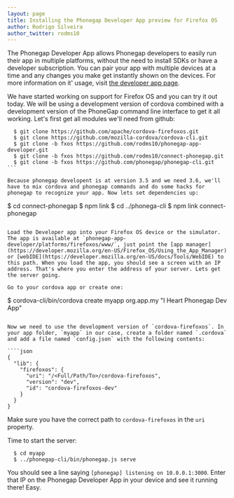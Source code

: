 ```yaml
---
layout: page
title: Installing the Phonegap Developer App preview for Firefox OS
author: Rodrigo Silveira
author_twitter: rodms10
---
```


The Phonegap Developer App allows Phonegap developers to easily run their app in multiple platforms, without the need to install SDKs or have a developer subscription. You can pair your app with multiple devices at a time and any changes you make get instantly shown on the devices. For more information on it' usage, visit [the developer app page](http://app.phonegap.com/).

We have started working on support for Firefox OS and you can try it out today. We will be using a development version of cordova combined with a development version of the PhoneGap command line interface to get it all working. Let's first get all modules we'll need from github:

````
  $ git clone https://github.com/apache/cordova-firefoxos.git
  $ git clone https://github.com/mozilla-cordova/cordova-cli.git
  $ git clone -b fxos https://github.com/rodms10/phonegap-app-developer.git
  $ git clone -b fxos https://github.com/rodms10/connect-phonegap.git
  $ git clone -b fxos https://github.com/phonegap/phonegap-cli.git
```

Because phonegap developent is at version 3.5 and we need 3.6, we'll have to mix cordova and phonegap commands and do some hacks for phonegap to recognize your app. Now lets set dependencies up:

````
  $ cd connect-phonegap
  $ npm link
  $ cd ../phonega-cli
  $ npm link connect-phonegap
````

Load the Developer app into your Firefox OS device or the simulator. The app is available at `phonegap-app-developer/platforms/firefoxos/www/`, just point the [app manager](https://developer.mozilla.org/en-US/Firefox_OS/Using_the_App_Manager) or [webIDE](https://developer.mozilla.org/en-US/docs/Tools/WebIDE) to this path. When you load the app, you should see a screen with an IP address. That's where you enter the address of your server. Lets get the server going.

Go to your cordova app or create one:

````
  $ cordova-cli/bin/cordova create myapp org.app.my "I Heart Phonegap Dev App"
````

Now we need to use the development version of `cordova-firefoxos`. In your app folder, `myapp` in our case, create a folder named `.cordova` and add a file named `config.json` with the following contents:

````json
{
  "lib": {
    "firefoxos": {
      "uri": "/<Full/Path/To>/cordova-firefoxos",
      "version": "dev",
      "id": "cordova-firefoxos-dev"
    }
  }
}
````

Make sure you have the correct path to `cordova-firefoxos` in the `uri` property.

Time to start the server:

````
  $ cd myapp
  $ ../phonegap-cli/bin/phonegap.js serve
````

You should see a line saying `[phonegap] listening on 10.0.0.1:3000`. Enter that IP on the Phonegap Developer App in your device and see it running there! Easy.
